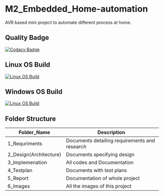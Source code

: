 # M2_Embedded_Home-automation
AVR based mini project to automate different process at home.

## Quality Badge
[![Codacy Badge](https://app.codacy.com/project/badge/Grade/f34cf131ef6a4a1db1e3bd2696fd43fd)](https://www.codacy.com/gh/rachitdBeast/M1_Application_Diary/dashboard?utm_source=github.com&amp;utm_medium=referral&amp;utm_content=rachitdBeast/M1_Application_Diary&amp;utm_campaign=Badge_Grade)


## Linux OS Build
[![Linux OS Build](https://github.com/rachitdBeast/M2_Embedded_Home-automation/actions/workflows/c-cpp.yml/badge.svg)](https://github.com/rachitdBeast/M2_Embedded_Home-automation/actions/workflows/c-cpp.yml)

## Windows OS Build
[![Linux OS Build](https://github.com/rachitdBeast/M2_Embedded_Home-automation/actions/workflows/c-cpp_win.yml/badge.svg)](https://github.com/rachitdBeast/M2_Embedded_Home-automation/actions/workflows/c-cpp_win.yml)

## Folder Structure

Folder_Name      |  Description
-----------------|--------------
1_Requriments     |  Documents detailing requirements and research
2_Design(Architecture)         |  Documents specifying design
3_Implemenation  |  All codes and Documentation
4_Testplan       |  Documents with test plans
  5_Report       |  Documentation of whole project
6_Images         |  All the images of this project
